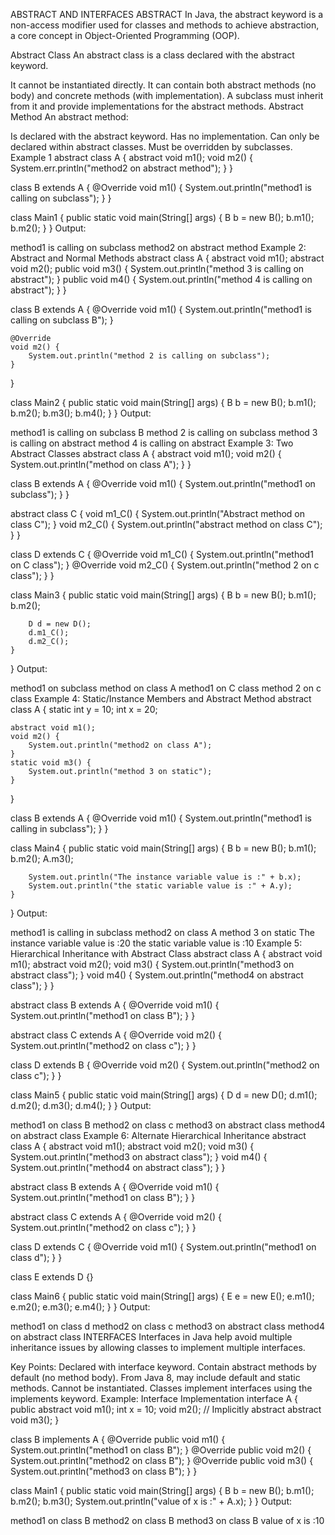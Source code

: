 ABSTRACT AND INTERFACES
ABSTRACT
In Java, the abstract keyword is a non-access modifier used for classes and methods to achieve abstraction, a core concept in Object-Oriented Programming (OOP).

Abstract Class
An abstract class is a class declared with the abstract keyword.

It cannot be instantiated directly.
It can contain both abstract methods (no body) and concrete methods (with implementation).
A subclass must inherit from it and provide implementations for the abstract methods.
Abstract Method
An abstract method:

Is declared with the abstract keyword.
Has no implementation.
Can only be declared within abstract classes.
Must be overridden by subclasses.
Example 1
abstract class A {
    abstract void m1();
    void m2() {
        System.err.println("method2 on abstract method");
    }
}

class B extends A {
    @Override
    void m1() {
        System.out.println("method1 is calling on subclass");
    }
}

class Main1 {
    public static void main(String[] args) {
        B b = new B();
        b.m1();
        b.m2();
    }
}
Output:

method1 is calling on subclass
method2 on abstract method
Example 2: Abstract and Normal Methods
abstract class A {
    abstract void m1();
    abstract void m2();
    public void m3() {
        System.out.println("method 3 is calling on abstract");
    }
    public void m4() {
        System.out.println("method 4 is calling on abstract");
    }
}

class B extends A {
    @Override
    void m1() {
        System.out.println("method1 is calling on subclass B");
    }

    @Override
    void m2() {
        System.out.println("method 2 is calling on subclass");
    }
}

class Main2 {
    public static void main(String[] args) {
        B b = new B();
        b.m1();
        b.m2();
        b.m3();
        b.m4();
    }
}
Output:

method1 is calling on subclass B
method 2 is calling on subclass
method 3 is calling on abstract
method 4 is calling on abstract
Example 3: Two Abstract Classes
abstract class A {
    abstract void m1();
    void m2() {
        System.out.println("method on class A");
    }
}

class B extends A {
    @Override
    void m1() {
        System.out.println("method1 on subclass");
    }
}

abstract class C {
    void m1_C() {
        System.out.println("Abstract method on class C");
    }
    void m2_C() {
        System.out.println("abstract method on class C");
    }
}

class D extends C {
    @Override
    void m1_C() {
        System.out.println("method1 on C class");
    }
    @Override
    void m2_C() {
        System.out.println("method 2 on c class");
    }
}

class Main3 {
    public static void main(String[] args) {
        B b = new B();
        b.m1();
        b.m2();

        D d = new D();
        d.m1_C();
        d.m2_C();
    }
}
Output:

method1 on subclass
method on class A
method1 on C class
method 2 on c class
Example 4: Static/Instance Members and Abstract Method
abstract class A {
    static int y = 10;
    int x = 20;

    abstract void m1();
    void m2() {
        System.out.println("method2 on class A");
    }
    static void m3() {
        System.out.println("method 3 on static");
    }
}

class B extends A {
    @Override
    void m1() {
        System.out.println("method1 is calling in subclass");
    }
}

class Main4 {
    public static void main(String[] args) {
        B b = new B();
        b.m1();
        b.m2();
        A.m3();

        System.out.println("The instance variable value is :" + b.x);
        System.out.println("the static variable value is :" + A.y);
    }
}
Output:

method1 is calling in subclass
method2 on class A
method 3 on static
The instance variable value is :20
the static variable value is :10
Example 5: Hierarchical Inheritance with Abstract Class
abstract class A {
    abstract void m1();
    abstract void m2();
    void m3() {
        System.out.println("method3 on abstract class");
    }
    void m4() {
        System.out.println("method4 on abstract class");
    }
}

abstract class B extends A {
    @Override
    void m1() {
        System.out.println("method1 on class B");
    }
}

abstract class C extends A {
    @Override
    void m2() {
        System.out.println("method2 on class c");
    }
}

class D extends B {
    @Override
    void m2() {
        System.out.println("method2 on class c");
    }
}

class Main5 {
    public static void main(String[] args) {
        D d = new D();
        d.m1();
        d.m2();
        d.m3();
        d.m4();
    }
}
Output:

method1 on class B
method2 on class c
method3 on abstract class
method4 on abstract class
Example 6: Alternate Hierarchical Inheritance
abstract class A {
    abstract void m1();
    abstract void m2();
    void m3() {
        System.out.println("method3 on abstract class");
    }
    void m4() {
        System.out.println("method4 on abstract class");
    }
}

abstract class B extends A {
    @Override
    void m1() {
        System.out.println("method1 on class B");
    }
}

abstract class C extends A {
    @Override
    void m2() {
        System.out.println("method2 on class c");
    }
}

class D extends C {
    @Override
    void m1() {
        System.out.println("method1 on class d");
    }
}

class E extends D {}

class Main6 {
    public static void main(String[] args) {
        E e = new E();
        e.m1();
        e.m2();
        e.m3();
        e.m4();
    }
}
Output:

method1 on class d
method2 on class c
method3 on abstract class
method4 on abstract class
INTERFACES
Interfaces in Java help avoid multiple inheritance issues by allowing classes to implement multiple interfaces.

Key Points:
Declared with interface keyword.
Contain abstract methods by default (no method body).
From Java 8, may include default and static methods.
Cannot be instantiated.
Classes implement interfaces using the implements keyword.
Example: Interface Implementation
interface A {
    public abstract void m1();
    int x = 10;
    void m2(); // Implicitly abstract
    abstract void m3();
}

class B implements A {
    @Override
    public void m1() {
        System.out.println("method1 on class B");
    }
    @Override
    public void m2() {
        System.out.println("method2 on class B");
    }
    @Override
    public void m3() {
        System.out.println("method3 on class B");
    }
}

class Main1 {
    public static void main(String[] args) {
        B b = new B();
        b.m1();
        b.m2();
        b.m3();
        System.out.println("value of x is :" + A.x);
    }
}
Output:

method1 on class B
method2 on class B
method3 on class B
value of x is :10
